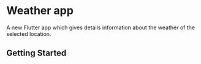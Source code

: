 # Weather app

A new Flutter app which gives details information about the weather of the selected location.

## Getting Started


